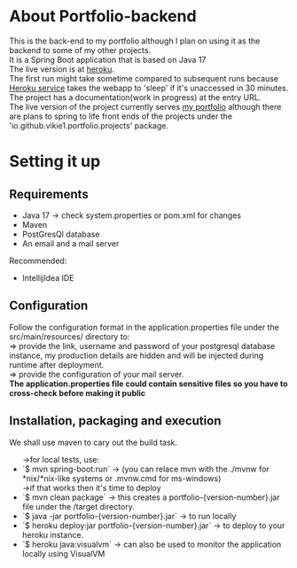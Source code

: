 # About Portfolio-backend
This is the back-end to my portfolio although I plan on using it as the backend to some of my other projects. <br>
It is a Spring Boot application that is based on Java 17 <br>
The live version is at <a href="https://pbvictor.herokuapp.com/">heroku</a>.<br>
The first run might take sometime compared to subsequent runs because <a href="https://www.heroku.com/">Heroku service</a> takes the webapp to 'sleep' if it's unaccessed in 30 minutes.<br>
The project has a documentation(work in progress) at the entry URL.<br>
The live version of the project currently serves <a href="https://victormwangi.netlify.app/">my portfolio</a> although there are plans to spring to life front ends of the projects under the 'io.github.vikie1.portfolio.projects' package.

# Setting it up
## Requirements
<ul>
<li>Java 17 -> check system.properties or pom.xml for changes</li>
<li>Maven</li>
<li>PostGresQl database</li>
<li>An email and a mail server</li>
</ul>

Recommended:
<ul>
<li>IntellijIdea IDE</li>
</ul>

## Configuration
Follow the configuration format in the application.properties file under the src/main/resources/ directory to:<br>
=> provide the link, username and password of your postgresql database instance, my production details are hidden and will be injected during runtime after deployment.<br>
=> provide the configuration of your mail server. <br>
<strong>The application.properties file could contain sensitive files so you have to cross-check before making it public</strong>

## Installation, packaging and execution
We shall use maven to cary out the build task.
<ul>
->for local tests, use:
<li>`$ mvn spring-boot:run` -> (you can relace mvn with the ./mvnw for *nix/*nix-like systems or .mvnw.cmd for ms-windows)</li>
->if that works then it's time to deploy
<li>`$ mvn clean package` -> this creates a portfolio-{version-number}.jar file under the /target directory. </li>
<li>`$ java -jar portfolio-{version-number}.jar` -> to run locally </li>
<li>`$ heroku deploy:jar portfolio-{version-number}.jar` -> to deploy to your heroku instance.</li>
<li>`$ heroku java:visualvm` -> can also be used to monitor the application locally using VisualVM
</ul>